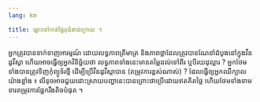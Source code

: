 ```yaml
---
lang: km

title: ឆ្ពោះ​ទៅ​កាន់​​ផ្ទៃ​តុ​ជំនាន់​ក្រោយ​ ។
---
```


អ្នក​ត្រូវ​បាន​​ទាក់​ទាញ​​​អារម្មណ៍ ​ដោយ​លទ្ធភាព​ត្រីមាត្រ និងភាព​ថ្លា​ ដែល​ត្រូវ​បាន​ណែនាំ​ដំបូង​នៅ​ក្នុង​វីន​ដូ​វីស្តា ហើយ​​អាច​​ធ្វើ​ឲ្យ​​​អ្នក​វិនិច្ឆ័យ​​ថា​ លទ្ធភាព​ទាំង​នេះ​
មាន​តម្លៃ​ដល់​ទៅ​ពីរ​ ឬ​បី​រយ​ដុល្លារ​ ​​? អ្នក​​​ថែម​ទាំង​បាន​​ត្រូវ​ទិញ​កុំព្យូទ័រ​ថ្មី​ ដើម្បី​ប្រើ​វីនដូ​​វីស្តា​បាន (តម្រូវ​ការ​ខ្ពស់​​ណាស់​​) ? ដែល​ធ្វើ​ឲ្យ​អ្នក​ឈឺ​ក្បាល​
យ៉ាង​ខ្លាំង​ ៖ លីនុច​អាច​ជួយ​ដោះស្រាយ​​បញ្ហា​​នេះ​បាន​ ព្រោះ​ថា​ប្រើ​ដោយ​ឥត​គិត​ថ្លៃ​ ហើយ​ថែម​ទាំង​​ទាម​ទារ​តម្រូវការ​ផ្នែក​​រឹង​តិច​បំផុត ។

<? all_video_ids_from_file ();?>




